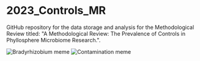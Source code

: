 # 2023_Controls_MR
GitHub repository for the data storage and analysis for the Methodological Review titled: "A Methodological Review: The Prevalence of Controls in Phyllosphere Microbiome Research.".

![Bradyrhizobium meme](https://github.com/brady-welsh/2023_Controls_MR/assets/52347316/1eaecd0b-8e62-48c8-9a34-e4c0c70ca705) ![Contamination meme](https://github.com/brady-welsh/2023_Controls_MR/assets/52347316/19562d7b-b88d-4ac5-b2af-8690f92825c7)


